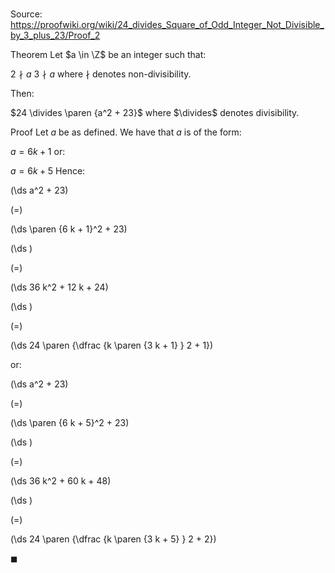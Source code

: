 # 

Source: https://proofwiki.org/wiki/24_divides_Square_of_Odd_Integer_Not_Divisible_by_3_plus_23/Proof_2

Theorem
Let $a \in \Z$ be an integer such that:

$2 \nmid a$
$3 \nmid a$
where $\nmid$ denotes non-divisibility.

Then:

$24 \divides \paren {a^2 + 23}$
where $\divides$ denotes divisibility.


Proof
Let $a$ be as defined.
We have that $a$ is of the form:

$a = 6 k + 1$
or:

$a = 6 k + 5$
Hence:














\(\ds a^2 + 23\)

\(=\)







\(\ds \paren {6 k + 1}^2 + 23\)




















\(\ds \)

\(=\)







\(\ds 36 k^2 + 12 k + 24\)




















\(\ds \)

\(=\)







\(\ds 24 \paren {\dfrac {k \paren {3 k + 1} } 2 + 1}\)









or:














\(\ds a^2 + 23\)

\(=\)







\(\ds \paren {6 k + 5}^2 + 23\)




















\(\ds \)

\(=\)







\(\ds 36 k^2 + 60 k + 48\)




















\(\ds \)

\(=\)







\(\ds 24 \paren {\dfrac {k \paren {3 k + 5} } 2 + 2}\)









$\blacksquare$





